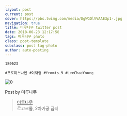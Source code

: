 ```yaml
---
layout: post
current: post
cover: https://pbs.twimg.com/media/DgWGOlVVAAE3p1-.jpg
navigation: true
title: 미루나무 twitter post
date: 2018-06-23 12:17:58
tags: 미루나무 photo
class: post-template
subclass: post tag-photo
author: auto-posting
---
```


```  
180623  
  
#프로미스나인 #이채영 #fromis_9 #LeeChaeYoung  

```

![0](https://pbs.twimg.com/media/DgWGOlVVAAE3p1-.jpg)


Post by 미루나무

> [미루나무](https://twitter.com/000514net)  
  로고크롭, 2차가공 금지
